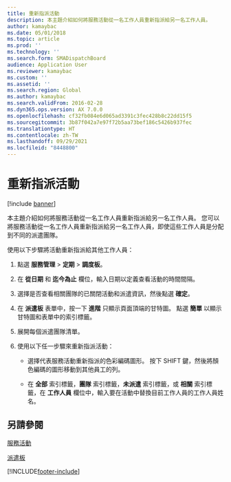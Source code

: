 ```yaml
---
title: 重新指派活動
description: 本主題介紹如何將服務活動從一名工作人員重新指派給另一名工作人員。
author: kamaybac
ms.date: 05/01/2018
ms.topic: article
ms.prod: ''
ms.technology: ''
ms.search.form: SMADispatchBoard
audience: Application User
ms.reviewer: kamaybac
ms.custom: ''
ms.assetid: ''
ms.search.region: Global
ms.author: kamaybac
ms.search.validFrom: 2016-02-28
ms.dyn365.ops.version: AX 7.0.0
ms.openlocfilehash: cf32fb084e6d065ad3391c3fec428b8c22dd15f5
ms.sourcegitcommit: 3b87f042a7e97f72b5aa73bef186c5426b937fec
ms.translationtype: HT
ms.contentlocale: zh-TW
ms.lasthandoff: 09/29/2021
ms.locfileid: "8448800"
---
```

# <a name="reassign-activities"></a>重新指派活動 

[!include [banner](../includes/banner.md)]


本主題介紹如何將服務活動從一名工作人員重新指派給另一名工作人員。 您可以將服務活動從一名工作人員重新指派給另一名工作人員，即使這些工作人員是分配到不同的派遣團隊。

使用以下步驟將活動重新指派給其他工作人員：

1.  點選 **服務管理** \> **定期** \> **調度板**。

2.  在 **從日期** 和 **迄今為止** 欄位，輸入日期以定義查看活動的時間間隔。

3.  選擇是否查看相關團隊的已關閉活動和派遣資訊，然後點選 **確定**。

4.  在 **派遣板** 表單中，按一下 **進階** 只顯示頁面頂端的甘特圖。 點選 **簡單** 以顯示甘特圖和表單中的索引標籤。

5.  展開每個派遣團隊清單。

6.  使用以下任一步驟來重新指派活動：
    
      - 選擇代表服務活動重新指派的色彩編碼圖形。 按下 SHIFT 鍵，然後將顏色編碼的圖形移動到其他員工的列。
    
      - 在 **全部** 索引標籤，**團隊** 索引標籤，**未派遣** 索引標籤，或 **相關** 索引標籤，在 **工作人員** 欄位中，輸入要在活動中替換目前工作人員的工作人員姓名。

## <a name="see-also"></a>另請參閱

[服務活動](service-activities.md)

[派遣板](dispatch-board.md)





[!INCLUDE[footer-include](../../includes/footer-banner.md)]